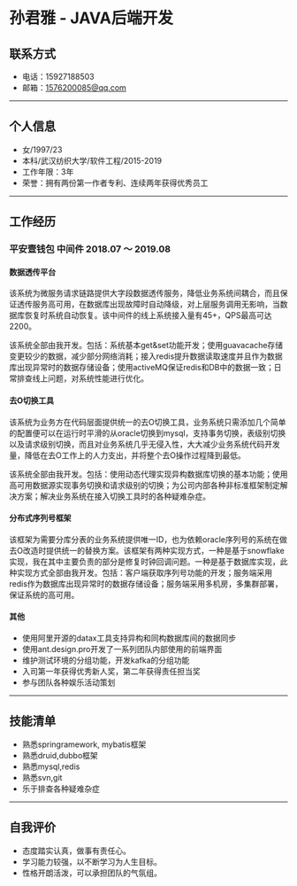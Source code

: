 # 孙君雅 - JAVA后端开发



## 联系方式

- 电话：15927188503
- 邮箱：1576200085@qq.com

---

## 个人信息

- 女/1997/23
- 本科/武汉纺织大学/软件工程/2015-2019
- 工作年限：3年
- 荣誉：拥有两份第一作者专利、连续两年获得优秀员工

---

## 工作经历

### 平安壹钱包      中间件        2018.07 ～ 2019.08

#### 数据透传平台

​        该系统为微服务请求链路提供大字段数据透传服务，降低业务系统间耦合，而且保证透传服务高可用，在数据库出现故障时自动降级，对上层服务调用无影响，当数据库恢复时系统自动恢复。该中间件的线上系统接入量有45+，QPS最高可达2200。

​     该系统全部由我开发。包括：系统基本get&set功能开发；使用guavacache存储变更较少的数据，减少部分网络消耗；接入redis提升数据读取速度并且作为数据库出现异常时的数据存储设备；使用activeMQ保证redis和DB中的数据一致；日常排查线上问题，对系统性能进行优化。 

#### 去O切换工具

​       该系统为业务方在代码层面提供统一的去O切换工具，业务系统只需添加几个简单的配置便可以在运行时平滑的从oracle切换到mysql，支持事务切换，表级别切换以及请求级别切换，而且对业务系统几乎无侵入性，大大减少业务系统代码开发量，降低在去O工作上的人力支出，并将整个去O操作过程降到最低。

​       该系统全部由我开发。包括：使用动态代理实现异构数据库切换的基本功能；使用高可用数据源实现事务切换和请求级别的切换；为公司内部各种非标准框架制定解决方案；解决业务系统在接入切换工具时的各种疑难杂症。

#### 分布式序列号框架

​        该框架为需要分库分表的业务系统提供唯一ID，也为依赖oracle序列号的系统在做去O改造时提供统一的替换方案。该框架有两种实现方式，一种是基于snowflake实现，我在其中主要负责的部分是修复时钟回调问题。一种是基于数据库实现，此种实现方式全部由我开发。包括：客户端获取序列号功能的开发；服务端采用redis作为数据库出现异常时的数据存储设备；服务端采用多机房，多集群部署，保证系统的高可用。

#### 其他

- 使用阿里开源的datax工具支持异构和同构数据库间的数据同步
- 使用ant.design.pro开发了一系列团队内部使用的前端界面
- 维护测试环境的分组功能，开发kafka的分组功能
- 入司第一年获得优秀新人奖，第二年获得责任担当奖
- 参与团队各种娱乐活动策划

---



## 技能清单

- 熟悉springramework, mybatis框架
- 熟悉druid,dubbo框架
- 熟悉mysql,redis
- 熟悉svn,git
- 乐于排查各种疑难杂症

---



## 自我评价

- 态度踏实认真，做事有责任心。
- 学习能力较强，以不断学习为人生目标。
- 性格开朗活泼，可以承担团队的气氛组。

